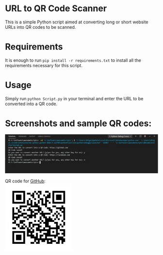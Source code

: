 # URL to QR Code Scanner

This is a simple Python script aimed at converting long or short website URLs into QR codes to be scanned.

# Requirements

It is enough to run `pip install -r requirements.txt` to install all the requirements necessary for this script.

# Usage

Simply run `python Script.py` in your terminal and enter the URL to be converted into a QR code. 

# Screenshots and sample QR codes:

![Screenshot](Screenshot.png)

QR code for [GitHub](https://www.github.com):  
![QR Code](QRCode-1.png)
